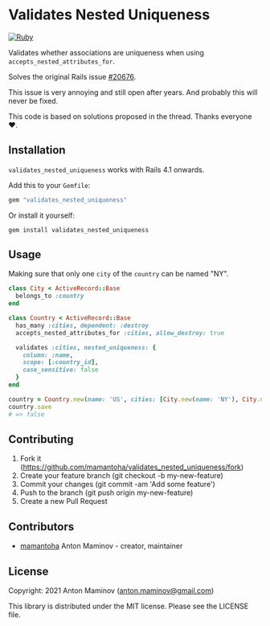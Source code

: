# Validates Nested Uniqueness

[![Ruby](https://github.com/mamantoha/validates_nested_uniqueness/actions/workflows/ruby.yml/badge.svg)](https://github.com/mamantoha/validates_nested_uniqueness/actions/workflows/ruby.yml)

Validates whether associations are uniqueness when using `accepts_nested_attributes_for`.

Solves the original Rails issue [#20676](https://github.com/rails/rails/issues/20676).

This issue is very annoying and still open after years. And probably this will never be fixed.

This code is based on solutions proposed in the thread. Thanks everyone ❤️.

## Installation

`validates_nested_uniqueness` works with Rails 4.1 onwards.

Add this to your `Gemfile`:

```ruby
gem "validates_nested_uniqueness"
```

Or install it yourself:

```console
gem install validates_nested_uniqueness
```

## Usage

Making sure that only one `city` of the `country` can be named "NY".

```ruby
class City < ActiveRecord::Base
  belongs_to :country
end

class Country < ActiveRecord::Base
  has_many :cities, dependent: :destroy
  accepts_nested_attributes_for :cities, allow_destroy: true

  validates :cities, nested_uniqueness: {
    column: :name,
    scope: [:country_id],
    case_sensitive: false
  }
end

country = Country.new(name: 'US', cities: [City.new(name: 'NY'), City.new(name: 'NY')])
country.save
# => false
```

## Contributing

1. Fork it (<https://github.com/mamantoha/validates_nested_uniqueness/fork>)
2. Create your feature branch (git checkout -b my-new-feature)
3. Commit your changes (git commit -am 'Add some feature')
4. Push to the branch (git push origin my-new-feature)
5. Create a new Pull Request

## Contributors

- [mamantoha](https://github.com/mamantoha) Anton Maminov - creator, maintainer

## License

Copyright: 2021 Anton Maminov (anton.maminov@gmail.com)

This library is distributed under the MIT license. Please see the LICENSE file.
